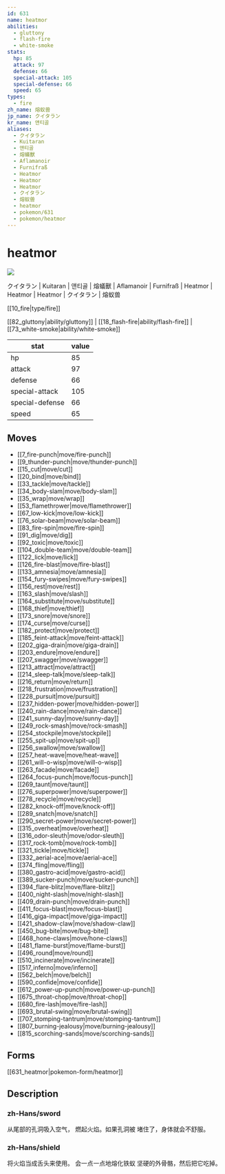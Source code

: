 ```yaml
---
id: 631
name: heatmor
abilities:
  - gluttony
  - flash-fire
  - white-smoke
stats:
  hp: 85
  attack: 97
  defense: 66
  special-attack: 105
  special-defense: 66
  speed: 65
types:
  - fire
zh_name: 熔蚁兽
jp_name: クイタラン
kr_name: 앤티골
aliases:
  - クイタラン
  - Kuitaran
  - 앤티골
  - 熔蟻獸
  - Aflamanoir
  - Furnifraß
  - Heatmor
  - Heatmor
  - Heatmor
  - クイタラン
  - 熔蚁兽
  - heatmor
  - pokemon/631
  - pokemon/heatmor
---
```

# heatmor

![](https://raw.githubusercontent.com/PokeAPI/sprites/master/sprites/pokemon/631.png)

クイタラン | Kuitaran | 앤티골 | 熔蟻獸 | Aflamanoir | Furnifraß | Heatmor | Heatmor | Heatmor | クイタラン | 熔蚁兽

[[10_fire|type/fire]]

[[82_gluttony|ability/gluttony]] | [[18_flash-fire|ability/flash-fire]] | [[73_white-smoke|ability/white-smoke]]

|stat|value|
|---|---|
|hp|85|
|attack|97|
|defense|66|
|special-attack|105|
|special-defense|66|
|speed|65|


## Moves

- [[7_fire-punch|move/fire-punch]]
- [[9_thunder-punch|move/thunder-punch]]
- [[15_cut|move/cut]]
- [[20_bind|move/bind]]
- [[33_tackle|move/tackle]]
- [[34_body-slam|move/body-slam]]
- [[35_wrap|move/wrap]]
- [[53_flamethrower|move/flamethrower]]
- [[67_low-kick|move/low-kick]]
- [[76_solar-beam|move/solar-beam]]
- [[83_fire-spin|move/fire-spin]]
- [[91_dig|move/dig]]
- [[92_toxic|move/toxic]]
- [[104_double-team|move/double-team]]
- [[122_lick|move/lick]]
- [[126_fire-blast|move/fire-blast]]
- [[133_amnesia|move/amnesia]]
- [[154_fury-swipes|move/fury-swipes]]
- [[156_rest|move/rest]]
- [[163_slash|move/slash]]
- [[164_substitute|move/substitute]]
- [[168_thief|move/thief]]
- [[173_snore|move/snore]]
- [[174_curse|move/curse]]
- [[182_protect|move/protect]]
- [[185_feint-attack|move/feint-attack]]
- [[202_giga-drain|move/giga-drain]]
- [[203_endure|move/endure]]
- [[207_swagger|move/swagger]]
- [[213_attract|move/attract]]
- [[214_sleep-talk|move/sleep-talk]]
- [[216_return|move/return]]
- [[218_frustration|move/frustration]]
- [[228_pursuit|move/pursuit]]
- [[237_hidden-power|move/hidden-power]]
- [[240_rain-dance|move/rain-dance]]
- [[241_sunny-day|move/sunny-day]]
- [[249_rock-smash|move/rock-smash]]
- [[254_stockpile|move/stockpile]]
- [[255_spit-up|move/spit-up]]
- [[256_swallow|move/swallow]]
- [[257_heat-wave|move/heat-wave]]
- [[261_will-o-wisp|move/will-o-wisp]]
- [[263_facade|move/facade]]
- [[264_focus-punch|move/focus-punch]]
- [[269_taunt|move/taunt]]
- [[276_superpower|move/superpower]]
- [[278_recycle|move/recycle]]
- [[282_knock-off|move/knock-off]]
- [[289_snatch|move/snatch]]
- [[290_secret-power|move/secret-power]]
- [[315_overheat|move/overheat]]
- [[316_odor-sleuth|move/odor-sleuth]]
- [[317_rock-tomb|move/rock-tomb]]
- [[321_tickle|move/tickle]]
- [[332_aerial-ace|move/aerial-ace]]
- [[374_fling|move/fling]]
- [[380_gastro-acid|move/gastro-acid]]
- [[389_sucker-punch|move/sucker-punch]]
- [[394_flare-blitz|move/flare-blitz]]
- [[400_night-slash|move/night-slash]]
- [[409_drain-punch|move/drain-punch]]
- [[411_focus-blast|move/focus-blast]]
- [[416_giga-impact|move/giga-impact]]
- [[421_shadow-claw|move/shadow-claw]]
- [[450_bug-bite|move/bug-bite]]
- [[468_hone-claws|move/hone-claws]]
- [[481_flame-burst|move/flame-burst]]
- [[496_round|move/round]]
- [[510_incinerate|move/incinerate]]
- [[517_inferno|move/inferno]]
- [[562_belch|move/belch]]
- [[590_confide|move/confide]]
- [[612_power-up-punch|move/power-up-punch]]
- [[675_throat-chop|move/throat-chop]]
- [[680_fire-lash|move/fire-lash]]
- [[693_brutal-swing|move/brutal-swing]]
- [[707_stomping-tantrum|move/stomping-tantrum]]
- [[807_burning-jealousy|move/burning-jealousy]]
- [[815_scorching-sands|move/scorching-sands]]

## Forms



[[631_heatmor|pokemon-form/heatmor]]

## Description

### zh-Hans/sword

从尾部的孔洞吸入空气，
燃起火焰。如果孔洞被
堵住了，身体就会不舒服。

### zh-Hans/shield

将火焰当成舌头来使用。
会一点一点地熔化铁蚁
坚硬的外骨骼，然后把它吃掉。

